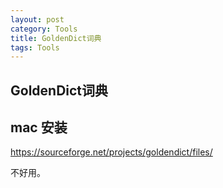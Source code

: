 ```yaml
---
layout: post
category: Tools
title: GoldenDict词典
tags: Tools
---
```


## GoldenDict词典

## mac 安装

https://sourceforge.net/projects/goldendict/files/



不好用。
